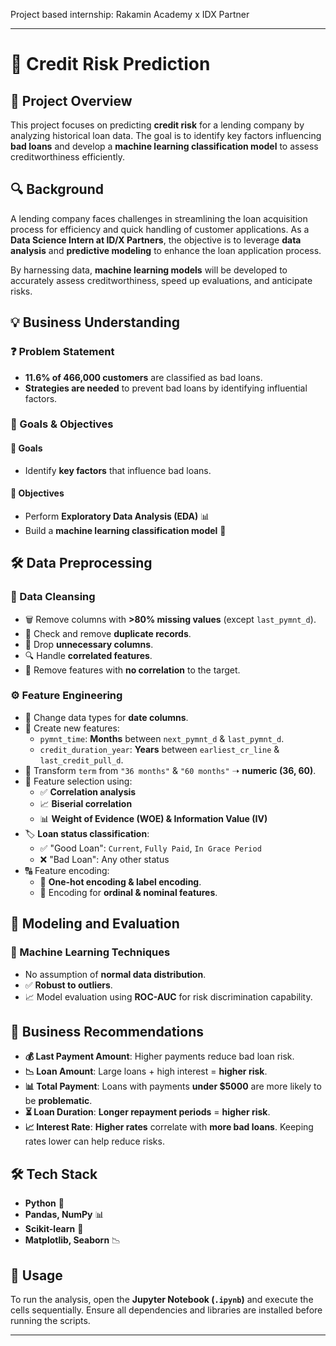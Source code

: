 Project based internship: Rakamin Academy x IDX Partner

---

# 📌 Credit Risk Prediction  

## 📂 Project Overview  
This project focuses on predicting **credit risk** for a lending company by analyzing historical loan data. The goal is to identify key factors influencing **bad loans** and develop a **machine learning classification model** to assess creditworthiness efficiently.  

## 🔍 Background  
A lending company faces challenges in streamlining the loan acquisition process for efficiency and quick handling of customer applications. As a **Data Science Intern at ID/X Partners**, the objective is to leverage **data analysis** and **predictive modeling** to enhance the loan application process.  

By harnessing data, **machine learning models** will be developed to accurately assess creditworthiness, speed up evaluations, and anticipate risks.  

## 💡 Business Understanding  
### ❓ Problem Statement  
- **11.6% of 466,000 customers** are classified as bad loans.  
- **Strategies are needed** to prevent bad loans by identifying influential factors.  

### 🎯 Goals & Objectives  
#### 📌 Goals  
- Identify **key factors** that influence bad loans.  

#### 🔹 Objectives  
- Perform **Exploratory Data Analysis (EDA)** 📊  
- Build a **machine learning classification model** 🤖  

## 🛠 Data Preprocessing  
### 🧼 Data Cleansing  
- 🗑 Remove columns with **>80% missing values** (except `last_pymnt_d`).  
- 🔄 Check and remove **duplicate records**.  
- 🚮 Drop **unnecessary columns**.  
- 🔍 Handle **correlated features**.  
- 🚫 Remove features with **no correlation** to the target.  

### ⚙️ Feature Engineering  
- 📅 Change data types for **date columns**.  
- 🔢 Create new features:  
  - `pymnt_time`: **Months** between `next_pymnt_d` & `last_pymnt_d`.  
  - `credit_duration_year`: **Years** between `earliest_cr_line` & `last_credit_pull_d`.  
- 🔄 Transform `term` from `"36 months"` & `"60 months"` ➝ **numeric (36, 60)**.  
- 🔬 Feature selection using:  
  - ✅ **Correlation analysis**  
  - 📈 **Biserial correlation**  
  - 📊 **Weight of Evidence (WOE) & Information Value (IV)**  
- 🏷 **Loan status classification**:  
  - ✅ "Good Loan": `Current`, `Fully Paid`, `In Grace Period`  
  - ❌ "Bad Loan": Any other status  
- 🔠 Feature encoding:  
  - 🔄 **One-hot encoding & label encoding**.  
  - 🔢 Encoding for **ordinal & nominal features**.  

## 🤖 Modeling and Evaluation  
### 🔬 Machine Learning Techniques  
- No assumption of **normal data distribution**.  
- ✅ **Robust to outliers**.  
- 📈 Model evaluation using **ROC-AUC** for risk discrimination capability.  

## 💼 Business Recommendations  
- **💰 Last Payment Amount**: Higher payments reduce bad loan risk.  
- **📉 Loan Amount**: Large loans + high interest = **higher risk**.  
- **📊 Total Payment**: Loans with payments **under $5000** are more likely to be **problematic**.  
- **⏳ Loan Duration**: **Longer repayment periods** = **higher risk**.  
- **📈 Interest Rate**: **Higher rates** correlate with **more bad loans**. Keeping rates lower can help reduce risks.  

## 🛠 Tech Stack  
- **Python** 🐍  
- **Pandas, NumPy** 📊  
- **Scikit-learn** 🤖  
- **Matplotlib, Seaborn** 📉  

## 🚀 Usage  
To run the analysis, open the **Jupyter Notebook (`.ipynb`)** and execute the cells sequentially. Ensure all dependencies and libraries are installed before running the scripts.  

---  

